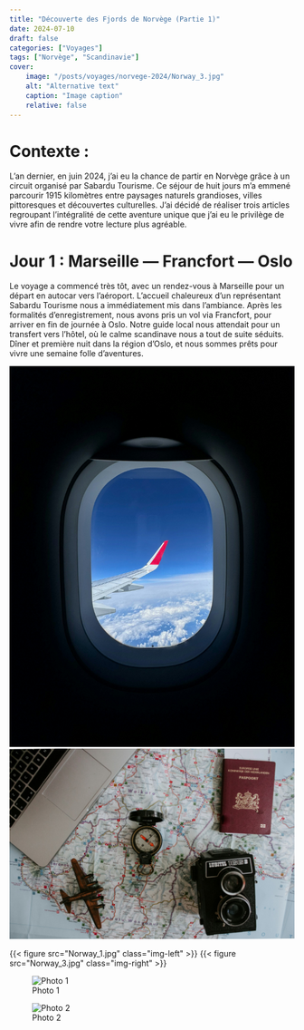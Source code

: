 ```yaml
---
title: "Découverte des Fjords de Norvège (Partie 1)"
date: 2024-07-10
draft: false
categories: ["Voyages"]
tags: ["Norvège", "Scandinavie"]
cover:
    image: "/posts/voyages/norvege-2024/Norway_3.jpg"
    alt: "Alternative text"
    caption: "Image caption"
    relative: false
---
```


# Contexte : 
L’an dernier, en juin 2024, j’ai eu la chance de partir en Norvège grâce à un circuit organisé par Sabardu Tourisme. Ce séjour de huit jours m’a emmené parcourir 1915 kilomètres entre paysages naturels grandioses, villes pittoresques et découvertes culturelles. J’ai décidé de réaliser trois articles regroupant l’intégralité de cette aventure unique que j’ai eu le privilège de vivre afin de rendre votre lecture plus agréable.

# Jour 1 : Marseille — Francfort — Oslo

Le voyage a commencé très tôt, avec un rendez-vous à Marseille pour un départ en autocar vers l’aéroport. L’accueil chaleureux d’un représentant Sabardu Tourisme nous a immédiatement mis dans l’ambiance. Après les formalités d’enregistrement, nous avons pris un vol via Francfort, pour arriver en fin de journée à Oslo. Notre guide local nous attendait pour un transfert vers l’hôtel, où le calme scandinave nous a tout de suite séduits. Dîner et première nuit dans la région d’Oslo, et nous sommes prêts pour vivre une semaine folle d’aventures.

![Norway_1](Norway_1.jpg)
![Norway_2](Norway_2.jpg)

{{< figure src="Norway_1.jpg" class="img-left" >}}
{{< figure src="Norway_3.jpg" class="img-right" >}}


<div class="side-by-side">
  <figure class="figure">
    <img src="/images/Norway_1.jpg" alt="Photo 1" />
    <figcaption>Photo 1</figcaption>
  </figure>
  <figure class="figure">
    <img src="/images/Norway_2.jpg" alt="Photo 2" />
    <figcaption>Photo 2</figcaption>
  </figure>
</div>
